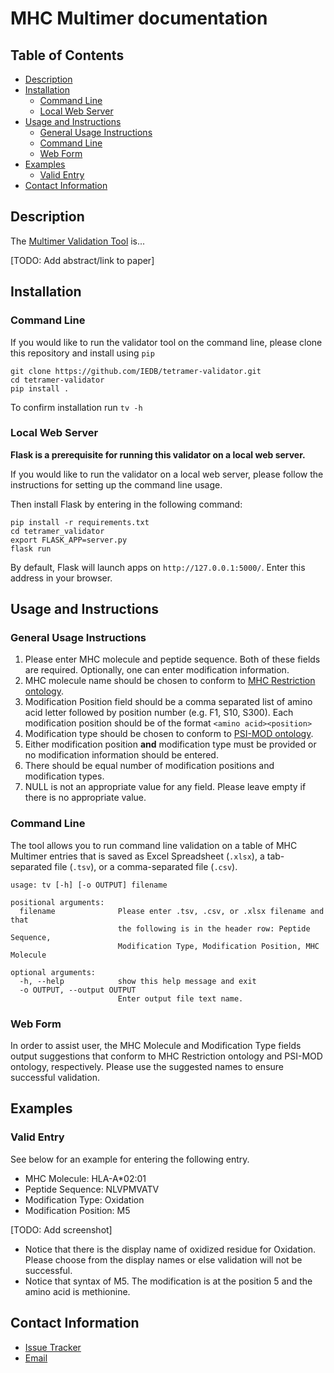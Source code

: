 # MHC Multimer documentation

## Table of Contents

* [Description](#description)
* [Installation](#installation)
  * [Command Line](#command-line)
  * [Local Web Server](#local-web-server)
* [Usage and Instructions](#usage-and-instructions)
  * [General Usage Instructions](#general-usage-instructions)
  * [Command Line](#command-line-1)
  * [Web Form](#web-form)
* [Examples](#examples)
  * [Valid Entry](#valid-entry)
* [Contact Information](#contact-information)

## Description
The [Multimer Validation Tool](http://tools.iedb.org/mhcmultimer) is...

[TODO: Add abstract/link to paper]

## Installation

### Command Line 

If you would like to run the validator tool on the command line, please clone this repository and install using `pip`

```
git clone https://github.com/IEDB/tetramer-validator.git
cd tetramer-validator
pip install .
```
To confirm installation run `tv -h`

### Local Web Server

**Flask is a prerequisite for running this validator on a local web server.**

If you would like to run the validator on a local web server, please follow the instructions for setting up the command line usage.  

Then install Flask by entering in the following command:

```
pip install -r requirements.txt
cd tetramer_validator
export FLASK_APP=server.py
flask run
```

By default, Flask will launch apps on `http://127.0.0.1:5000/`.  Enter this address in your browser.

## Usage and Instructions
### General Usage Instructions
1. Please enter MHC molecule and peptide sequence. Both of these fields are required. Optionally, one can enter modification information.
2. MHC molecule name should be chosen to conform to [MHC Restriction ontology](https://www.ebi.ac.uk/ols/ontologies/mro).
3. Modification Position field should be a comma separated list of amino acid letter followed by position number (e.g. F1, S10, S300). Each modification position should be of the format `<amino acid><position>`
4. Modification type should be chosen to conform to [PSI-MOD ontology](https://www.ebi.ac.uk/ols/ontologies/mod).  
5. Either modification position **and** modification type must be provided or no modification information should be entered.
6. There should be equal number of modification positions and modification types.
7. NULL is not an appropriate value for any field. Please leave empty if there is no appropriate value.

### Command Line
The tool allows you to run command line validation on a table of MHC Multimer entries that is saved as Excel Spreadsheet (`.xlsx`), a tab-separated file (`.tsv`), or a comma-separated file (`.csv`).  

```
usage: tv [-h] [-o OUTPUT] filename

positional arguments:
  filename              Please enter .tsv, .csv, or .xlsx filename and that
                        the following is in the header row: Peptide Sequence,
                        Modification Type, Modification Position, MHC Molecule

optional arguments:
  -h, --help            show this help message and exit
  -o OUTPUT, --output OUTPUT
                        Enter output file text name.
```    

### Web Form
In order to assist user, the MHC Molecule and Modification Type fields output suggestions that conform to MHC Restriction ontology and PSI-MOD ontology, respectively.  Please use the suggested names to ensure successful validation.

## Examples

### Valid Entry

See below for an example for entering the following entry.

* MHC Molecule: HLA-A*02:01
* Peptide Sequence: NLVPMVATV
* Modification Type: Oxidation
* Modification Position: M5

[TODO: Add screenshot]

* Notice that there is the display name of oxidized residue for Oxidation. Please choose from the display names or else validation will not be successful. 
* Notice that syntax of M5. The modification is at the position 5 and the amino acid is methionine.  

## Contact Information
* [Issue Tracker](https://github.com/IEDB/tetramer-validator/issues)
* [Email](mailto:help@iedb.org)
